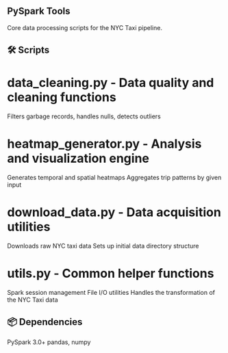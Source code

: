 ## PySpark Tools
Core data processing scripts for the NYC Taxi pipeline.

## 🛠️ Scripts

# data_cleaning.py - Data quality and cleaning functions
Filters garbage records, handles nulls, detects outliers

# heatmap_generator.py - Analysis and visualization engine
Generates temporal and spatial heatmaps
Aggregates trip patterns by given input

# download_data.py - Data acquisition utilities
Downloads raw NYC taxi data
Sets up initial data directory structure

# utils.py - Common helper functions
Spark session management
File I/O utilities
Handles the transformation of the NYC Taxi data

## 📦 Dependencies

PySpark 3.0+
pandas, numpy
